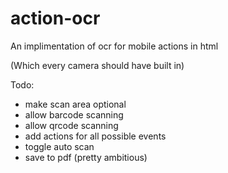 # action-ocr
An implimentation of ocr for mobile actions in html

(Which every camera should have built in)

Todo:
 - make scan area optional
 - allow barcode scanning
 - allow qrcode scanning
 - add actions for all possible events
 - toggle auto scan
 - save to pdf (pretty ambitious)
